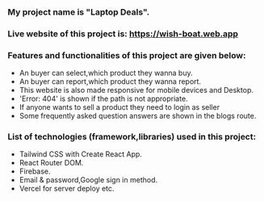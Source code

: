 ### My project name is "Laptop Deals".

### Live website of this project is: https://wish-boat.web.app

### Features and functionalities of this project are given below:

- An buyer can select,which product they wanna buy.
- An buyer can report,which product they wanna report.
- This website is also made responsive for mobile devices and Desktop.
- 'Error: 404' is shown if the path is not appropriate.
- If anyone wants to sell a product they need to login as seller
- Some frequently asked question answers are shown in the blogs route.

### List of technologies (framework,libraries) used in this project:

- Tailwind CSS with Create React App.
- React Router DOM.
- Firebase.
- Email & password,Google sign in method.
- Vercel for server deploy etc.
